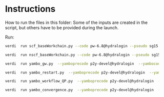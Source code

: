 Instructions
============

How to run the files in this folder: 
Some of the inputs are created in the script,
but others have to be provided during the launch. 
  
Run:
 
```bash
verdi  run scf_baseWorkchain.py --code pw-6.8@hydralogin --pseudo sg15 --queue_name s3par

verdi  run nscf_baseWorkchain.py --code pw-6.8@hydralogin --pseudo sg15 --queue_name s3par --parent 86290

verdi  run yambo_gw.py  --yamboprecode p2y-devel@hydralogin  --yambocode yambo-RIMW@hydralogin --queue_name s3par --parent 86304

verdi  run yambo_restart.py  --yamboprecode p2y-devel@hydralogin  --yambocode yambo-RIMW@hydralogin --queue_name s3par --parent 86304

verdi  run yambo_workflow_QP.py  --yamboprecode p2y-devel@hydralogin  --yambocode yambo-RIMW@hydralogin --queue_name s3par --parent 86304 --pwcode pw-6.8@hydralogin --pseudo sg15 --QP 0

verdi  run yambo_convergence.py  --yamboprecode p2y-devel@hydralogin  --yambocode yambo-RIMW@hydralogin --queue_name s3par --parent 86304 --pwcode pw-6.8@hydralogin --pseudo sg15
```